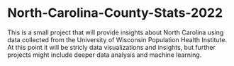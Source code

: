 # North-Carolina-County-Stats-2022

This is a small project that will provide insights about North Carolina using data collected from the University of Wisconsin Population Health Institute. At this point it will be stricly data visualizations and insights, but further projects might include deeper data analysis and machine learning. 
